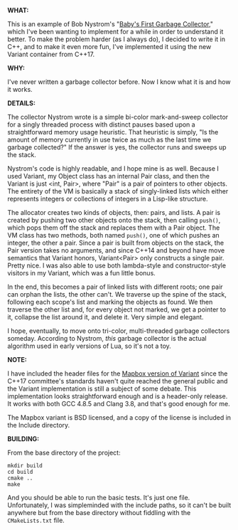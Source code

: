 **WHAT:**

This is an example of Bob Nystrom's
"[Baby's First Garbage Collector](http://journal.stuffwithstuff.com/2013/12/08/babys-first-garbage-collector/),"
which I've been wanting to implement for a while in order to understand
it better.  To make the problem harder (as I always do), I decided to
write it in C++, and to make it even more fun, I've implemented it using
the new Variant container from C++17.

**WHY:**

I've never written a garbage collector before.  Now I know what it is
and how it works.

**DETAILS:**

The collector Nystrom wrote is a simple bi-color mark-and-sweep
collector for a singly threaded process with distinct pauses based upon
a straightforward memory usage heuristic.  That heuristic is simply, "Is
the amount of memory currently in use twice as much as the last time we
garbage collected?"  If the answer is yes, the collector runs and sweeps
up the stack.

Nystrom's code is highly readable, and I hope mine is as well.  Because
I used Variant, my Object class has an internal Pair class, and then the
Variant is just \<int, Pair\>, where "Pair" is a pair of pointers to
other objects.  The entirety of the VM is basically a stack of
singly-linked lists which either represents integers or collections of
integers in a Lisp-like structure.

The allocator creates two kinds of objects, then: pairs, and lists.  A
pair is created by pushing two other objects onto the stack, then
calling `push()`, which pops them off the stack and replaces them with a
Pair object.  The VM class has two methods, both named `push()`, one of
which pushes an integer, the other a pair.  Since a pair is built from
objects on the stack, the Pair version takes no arguments, and since
C++14 and beyond have move semantics that Variant honors,
Variant\<Pair\> only constructs a single pair.  Pretty nice.  I was also
able to use both lambda-style and constructor-style visitors in my
Variant, which was a fun little bonus.

In the end, this becomes a pair of linked lists with different roots;
one pair can orphan the lists, the other can't.  We traverse up the
spine of the stack, following each scope's list and marking the objects
as found.  We then traverse the other list and, for every object not
marked, we get a pointer to it, collapse the list around it, and delete
it.  Very simple and elegant.

I hope, eventually, to move onto tri-color, multi-threaded garbage
collectors someday.  According to Nystrom, *this* garbage collector is
the actual algorithm used in early versions of Lua, so it's not a toy.

**NOTE:**

I have included the header files for the
[Mapbox version of Variant](https://github.com/mapbox/variant) since the
C++17 committee's standards haven't quite reached the general public and
the Variant implementation is still a subject of some debate.  This
implementation looks straightforward enough and is a header-only
release.  It works with both GCC 4.8.5 and Clang 3.8, and that's good
enough for me.

The Mapbox variant is BSD licensed, and a copy of the license is
included in the Include directory.

**BUILDING:**

From the base directory of the project:

    mkdir build
    cd build
    cmake ..
    make

And you should be able to run the basic tests.  It's just one file.
Unfortunately, I was simpleminded with the include paths, so it can't be
built anywhere but from the base directory without fiddling with the
`CMakeLists.txt` file.
